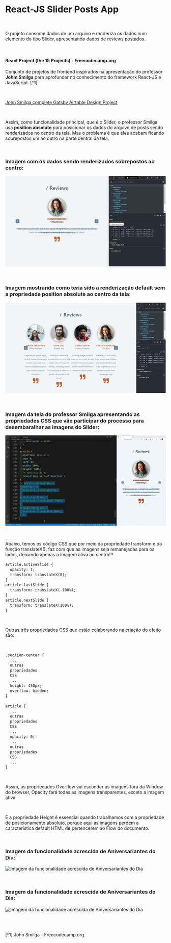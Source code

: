 # React-JS Slider Posts App

<br />

O projeto consome dados de um arquivo e renderiza os dados num elemento do tipo Slider, apresentando dados de reviews postados.

<br />

#### React Project (the 15 Projects) - Freecodecamp.org

Conjunto de projetos de frontend inspirados na apresentação do professor **Johm Smilga** para aprofundar no conhecimento do framework React-JS e JavaScript. [^1]

<br />

[John Smilga complete Gatsby Airtable Design Project](https://gatsby-airtable-design-project.netlify.app/)

<br />

Assim, como funcionalidade principal, que é o Slider, o professor Smilga usa **position absolute** para posicionar os dados do arquivo de posts sendo renderizados no centro da tela. Mas o problema é que eles acabam ficando sobrepostos um ao outro na parte central da tela.

<br />

### Imagem com os dados sendo renderizados sobrepostos ao centro:

![Imagem com os dados sendo renderizados sobrepostos ao centro](/public/images/renderização-com-a-propriedade-position-absolute.png)

<br />

### Imagem mostrando como teria sido a renderização default sem a propriedade position absolute ao centro da tela:

![Imagem mostrando como teria sido a renderização default](/public/images/renderização-padrão-sem-position-absolute.png)

<br />

### Imagem da tela do professor Smilga apresentando as propriedades CSS que vão participar do processo para desembaralhar as imagens do Slider:

![Imagem da funcionalidade acrescida de Aniversariantes do Dia](/public/images/imagem-mostrada-pelo-prof-smilga.png)

<br />

Abaixo, temos os código CSS que por meio da propriedade transform e da função translateX(), faz com que as imagens seja remanejadas para os lados, deixando apenas a imagem ativa ao centro!!!

```
article.activeSlide {
  opacity: 1;
  transform: translateX(0);
}
article.lastSlide {
  transform: translateX(-100%);
}
article.nextSlide {
  transform: translateX(100%);
}
```

<br />

Outras três propriedades CSS que estão colaborando na criação do efeito são:

<br />

```
.section-center {
  ...
  outras
  propriedades
  CSS
  ...
  height: 450px;
  overflow: hidden;
}

article {
  ...
  outras
  propriedades
  CSS
  ...
  opacity: 0;
  ...
  outras
  propriedades
  CSS
  ...
}
```

<br />

Assim, as propriedades Overflow vai esconder as imagens fora da Window do browser, Opacity fará todas as imagens transparentes, exceto a imagem ativa.

<br />

E a propriedade Height é essencial quando trabalhamos com a propriedade de posicionamento absoluto, porque aqui as imagens perdem a característica default HTML de pertencerem ao Flow do documento.

<br />

### Imagem da funcionalidade acrescida de Aniversariantes do Dia:

![Imagem da funcionalidade acrescida de Aniversariantes do Dia](/public/images/)

<br />

### Imagem da funcionalidade acrescida de Aniversariantes do Dia:

![Imagem da funcionalidade acrescida de Aniversariantes do Dia](/public/images/)

<br />
<br />

[^1] John Smilga - Freecodecamp.org.
